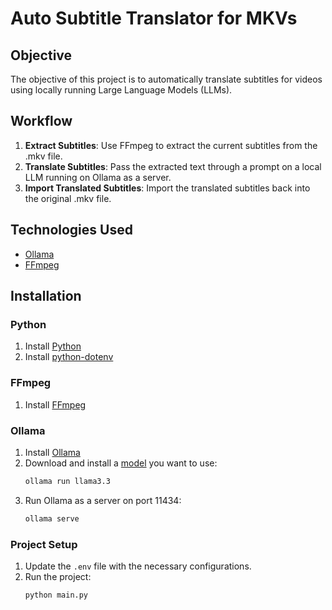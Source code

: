 # Auto Subtitle Translator for MKVs

## Objective
The objective of this project is to automatically translate subtitles for videos using locally running Large Language Models (LLMs).

## Workflow
1. **Extract Subtitles**: Use FFmpeg to extract the current subtitles from the .mkv file.
2. **Translate Subtitles**: Pass the extracted text through a prompt on a local LLM running on Ollama as a server.
3. **Import Translated Subtitles**: Import the translated subtitles back into the original .mkv file.

## Technologies Used
- [Ollama](https://github.com/ollama/ollama)
- [FFmpeg](https://www.ffmpeg.org/)

## Installation

### Python
1. Install [Python](https://www.python.org/downloads/)
2. Install [python-dotenv](https://pypi.org/project/python-dotenv/)

### FFmpeg
1. Install [FFmpeg](https://www.ffmpeg.org/download.html)

### Ollama
1. Install [Ollama](https://ollama.com/download)
2. Download and install a [model](https://ollama.com/search) you want to use:
    ```sh
    ollama run llama3.3
    ```
3. Run Ollama as a server on port 11434:
    ```sh
    ollama serve
    ```

### Project Setup
1. Update the `.env` file with the necessary configurations.
2. Run the project:
    ```sh
    python main.py
    ```
